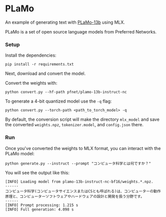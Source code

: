 # PLaMo

An example of generating text with [PLaMo-13b](https://tech.preferred.jp/en/blog/llm-plamo/) using MLX.

PLaMo is a set of open source language models from Preferred Networks.

### Setup

Install the dependencies:

```
pip install -r requirements.txt
```

Next, download and convert the model.

Convert the weights with:

```
python convert.py --hf-path pfnet/plamo-13b-instruct-nc
```

To generate a 4-bit quantized model use the `-q` flag:

```
python convert.py --torch-path <path_to_torch_model> -q
```

By default, the conversion script will make the directory `mlx_model` and save
the converted `weights.npz`, `tokenizer.model`, and `config.json` there.

### Run

Once you've converted the weights to MLX format, you can interact with the PLaMo model:

```
python generate.py --instruct --prompt "コンピュータ科学とは何ですか？"
```

You will see the output like this:

```
[INFO] Loading model from plamo-13b-instruct-nc-bf16/weights.*.npz.
------
コンピュータ科学(コンピュータサイエンスまたはCSとも呼ばれる)は、コンピューターの動作原理と、コンピューターソフトウェアやハードウェアの設計と開発を扱う分野です。
------
[INFO] Prompt processing: 1.215 s
[INFO] Full generation: 4.098 s
```
